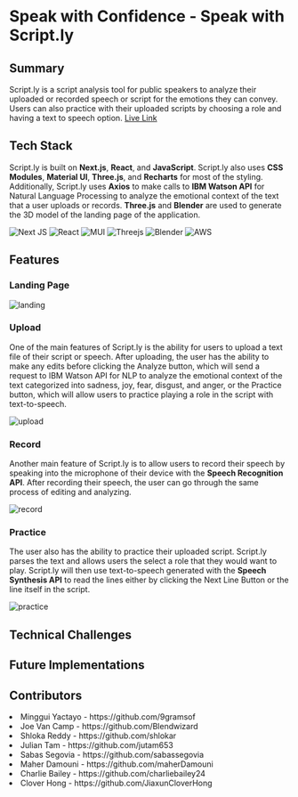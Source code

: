 # Speak with Confidence - Speak with Script.ly
## Summary
Script.ly is a script analysis tool for public speakers to analyze their uploaded or recorded speech or script for the emotions they can convey. Users can also practice with their uploaded scripts by choosing a role and having a text to speech option.
[Live Link](http://getscriptly.com/)
## Tech Stack
Script.ly is built on **Next.js**, **React**, and **JavaScript**. Script.ly also uses **CSS Modules**, **Material UI**, **Three.js**, and **Recharts** for most of the styling. Additionally, Script.ly uses **Axios** to make calls to **IBM Watson API** for Natural Language Processing to analyze the emotional context of the text that a user uploads or records. **Three.js** and **Blender** are used to generate the 3D model of the landing page of the application.

![Next JS](https://img.shields.io/badge/Next-black?style=for-the-badge&logo=next.js&logoColor=white)
![React](https://img.shields.io/badge/react-%2320232a.svg?style=for-the-badge&logo=react&logoColor=%2361DAFB)
![MUI](https://img.shields.io/badge/MUI-%230081CB.svg?style=for-the-badge&logo=mui&logoColor=white)
![Threejs](https://img.shields.io/badge/threejs-black?style=for-the-badge&logo=three.js&logoColor=white)
![Blender](https://img.shields.io/badge/blender-%23F5792A.svg?style=for-the-badge&logo=blender&logoColor=white)
![AWS](https://img.shields.io/badge/AWS-%23FF9900.svg?style=for-the-badge&logo=amazon-aws&logoColor=white)
## Features
### Landing Page

![landing](https://media.giphy.com/media/Z6GZgQeElCKorCNMKd/giphy.gif)

### Upload
One of the main features of Script.ly is the ability for users to upload a text file of their script or speech. After uploading, the user has the ability to make any edits before clicking the Analyze button, which will send a request to IBM Watson API for NLP to analyze the emotional context of the text categorized into sadness, joy, fear, disgust, and anger, or the Practice button, which will allow users to practice playing a role in the script with text-to-speech.

![upload](https://media.giphy.com/media/pHiDJ3TrwBKNPJPxxR/giphy.gif)

### Record
Another main feature of Script.ly is to allow users to record their speech by speaking into the microphone of their device with the **Speech Recognition API**. After recording their speech, the user can go through the same process of editing and analyzing.

![record](https://media.giphy.com/media/ME8rhO34WkvV6zpG9n/giphy.gif)

### Practice
The user also has the ability to practice their uploaded script. Script.ly parses the text and allows users the select a role that they would want to play. Script.ly will then use text-to-speech generated with the **Speech Synthesis API** to read the lines either by clicking the Next Line Button or the line itself in the script.

![practice](https://media.giphy.com/media/hLkBrqv8isC7cy1lsT/giphy.gif)

## Technical Challenges


## Future Implementations


## Contributors
<li>Minggui Yactayo - https://github.com/9gramsof</li>
<li>Joe Van Camp - https://github.com/Blendwizard</li>
<li>Shloka Reddy - https://github.com/shlokar</li>
<li>Julian Tam - https://github.com/jutam653</li>
<li>Sabas Segovia - https://github.com/sabassegovia</li>
<li>Maher Damouni - https://github.com/maherDamouni</li>
<li>Charlie Bailey - https://github.com/charliebailey24</li>
<li>Clover Hong - https://github.com/JiaxunCloverHong</li>
